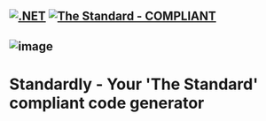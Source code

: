 [![.NET](https://github.com/cjdutoit/Standardly/actions/workflows/dotnet.yml/badge.svg)](https://github.com/cjdutoit/Standardly/actions/workflows/dotnet.yml)
[![The Standard - COMPLIANT](https://img.shields.io/badge/The_Standard-COMPLIANT-2ea44f)](https://github.com/hassanhabib/The-Standard)
---
![image](https://user-images.githubusercontent.com/797750/176318358-88779384-2628-4b2b-9b88-3099623c26ee.png)
---
# Standardly - Your 'The Standard' compliant code generator
